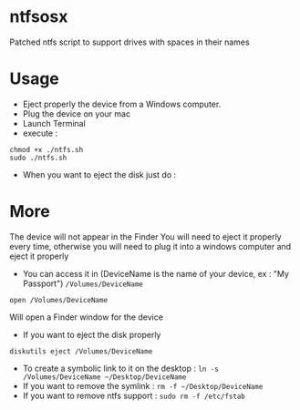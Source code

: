 ntfsosx
=======

Patched ntfs script to support drives with spaces in their names

Usage
=====

* Eject properly the device from a Windows computer.
* Plug the device on your mac
* Launch Terminal
* execute :
~~~
chmod +x ./ntfs.sh
sudo ./ntfs.sh
~~~

* When you want to eject the disk just do :

More
====

The device will not appear in the Finder
You will need to eject it properly every time, otherwise you will need to plug it into a windows computer and eject it properly
* You can access it in (DeviceName is the name of your device, ex : "My Passport") `/Volumes/DeviceName`
~~~
open /Volumes/DeviceName
~~~
Will open a Finder window for the device

* If you want to eject the disk properly
~~~
diskutils eject /Volumes/DeviceName
~~~

* To create a symbolic link to it on the desktop :
  `ln -s /Volumes/DeviceName ~/Desktop/DeviceName`
* If you want to remove the symlink : `rm -f ~/Desktop/DeviceName`
* If you want to remove ntfs support : `sudo rm -f /etc/fstab`
